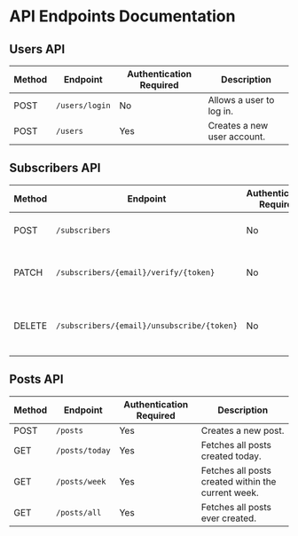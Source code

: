 # API Endpoints Documentation

## Users API

| Method   | Endpoint         | Authentication Required | Description                       |
|----------|------------------|--------------------------|-----------------------------------|
| POST     | `/users/login`   | No                       | Allows a user to log in.         |
| POST     | `/users`         | Yes                      | Creates a new user account.      |

## Subscribers API

| Method   | Endpoint                                      | Authentication Required | Description                                               |
|----------|-----------------------------------------------|--------------------------|-----------------------------------------------------------|
| POST     | `/subscribers`                                | No                       | Allows a new subscriber to be added.                      |
| PATCH    | `/subscribers/{email}/verify/{token}`         | No                       | Verifies the subscriber’s email using a token.            |
| DELETE   | `/subscribers/{email}/unsubscribe/{token}`    | No                       | Unsubscribes the user using their email and a token.      |

## Posts API

| Method   | Endpoint         | Authentication Required | Description                                               |
|----------|------------------|--------------------------|-----------------------------------------------------------|
| POST     | `/posts`         | Yes                      | Creates a new post.                                        |
| GET      | `/posts/today`   | Yes                      | Fetches all posts created today.                           |
| GET      | `/posts/week`    | Yes                      | Fetches all posts created within the current week.         |
| GET      | `/posts/all`     | Yes                      | Fetches all posts ever created.                            |